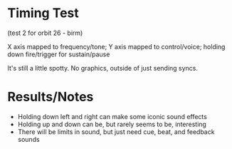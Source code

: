 # Timing Test

(test 2 for orbit 26 - birm)

X axis mapped to frequency/tone; Y axis mapped to control/voice; holding down fire/trigger for sustain/pause

It's still a little spotty. No graphics, outside of just sending syncs.

# Results/Notes
* Holding down left and right can make some iconic sound effects
* Holding up and down can be, but rarely seems to be, interesting
* There will be limits in sound, but just need cue, beat, and feedback sounds
